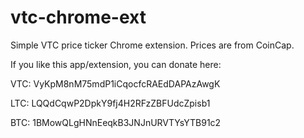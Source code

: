 # vtc-chrome-ext

Simple VTC price ticker Chrome extension. Prices are from CoinCap.

If you like this app/extension, you can donate here:

VTC: VyKpM8nM75mdP1iCqocfcRAEdDAPAzAwgK

LTC: LQQdCqwP2DpkY9fj4H2RFzZBFUdcZpisb1

BTC: 1BMowQLgHNnEeqkB3JNJnURVTYsYTB91c2
